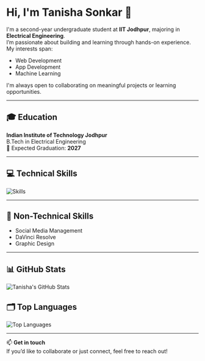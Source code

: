 # Hi, I'm Tanisha Sonkar 👋

I'm a second-year undergraduate student at **IIT Jodhpur**, majoring in **Electrical Engineering**.  
I’m passionate about building and learning through hands-on experience. My interests span:

- Web Development  
- App Development  
- Machine Learning  

I'm always open to collaborating on meaningful projects or learning opportunities.

---

## 🎓 Education

**Indian Institute of Technology Jodhpur**  
B.Tech in Electrical Engineering  
📅 Expected Graduation: **2027**

---

## 💻 Technical Skills

![Skills](https://skillicons.dev/icons?i=js,html,css,anaconda,bootstrap,c,cpp,java,matlab,nextjs,nodejs,py,react,sklearn,tailwind,threejs,vscode,git,github,pandas,numpy)

---

## 🎨 Non-Technical Skills

- Social Media Management  
- DaVinci Resolve  
- Graphic Design

---

## 📊 GitHub Stats

<img src="https://github-readme-stats.vercel.app/api?username=Tanisha110&theme=transparent&hide_border=true&title_color=7573a5&hide=prs,issues&text_color=eeeeee&icon_color=7573a5&text_bold=false" alt="Tanisha's GitHub Stats" />

## 🗂️ Top Languages

<img src="https://github-readme-stats.vercel.app/api/top-langs/?username=Tanisha110&theme=transparent&hide_border=true&title_color=7573a5&hide=prs,issues&text_color=eeeeee&icon_color=7573a5&text_bold=false" alt="Top Languages" />

---

📫 **Get in touch**  
If you’d like to collaborate or just connect, feel free to reach out!
